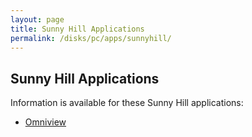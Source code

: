 ```yaml
---
layout: page
title: Sunny Hill Applications
permalink: /disks/pc/apps/sunnyhill/
---
```


Sunny Hill Applications
---

Information is available for these Sunny Hill applications:

* [Omniview](omniview/)
